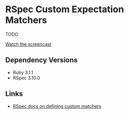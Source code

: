 # RSpec Custom Expectation Matchers

TODO

[Watch the screencast](https://youtu.be/1kL4yKR5TAs)

## Dependency Versions

- Ruby 3.1.1
- RSpec 3.10.0

## Links

- [RSpec docs on defining custom matchers](https://relishapp.com/rspec/rspec-expectations/v/2-4/docs/custom-matchers/define-matcher)
